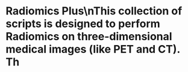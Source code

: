# Radiomics Plus\nThis collection of scripts is designed to perform Radiomics on three-dimensional medical images (like PET and CT). Th